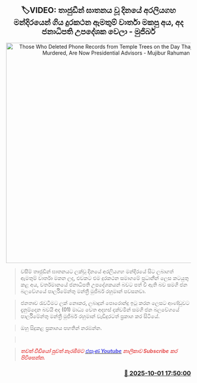 <p align='center'><b><h2 align='center' title='Those Who Deleted Phone Records from Temple Trees on the Day Thajudeen Was Murdered, Are Now Presidential Advisors - Mujibur Rahuman'>🏷VIDEO:  තාජුඩීන් ඝාතනය වූ දිනයේ අරලියගහ මන්දිරයෙන් ගිය දුරකථන ඇමතුම් වාර්තා මකපු අය, අද ජනාධිපති උපදේශක වෙලා - මුජිබර්</h2></b></p>
<p align='center'><img src='https://helakuru.sgp1.cdn.digitaloceanspaces.com/esana/images/lib/mujiber-video-j.jpg' width='600' alt='Those Who Deleted Phone Records from Temple Trees on the Day Thajudeen Was Murdered, Are Now Presidential Advisors - Mujibur Rahuman'></p>

> වසීම් තාජුඩීන් ඝාතනයට ලක්වූ දිනයේ අරලියගහ මන්දිරයේ සිට ලබාගත් ඇමතුම් වාර්තා මකන ලද, එවකට එම දුරකථන සමාගමේ ප්‍රධානීන් ලෙස කටයුතු කළ අය, වර්තමානයේ ජනාධිපති උපදේශකයන් බවට පත් වී ඇති බව සමගි ජන බලවේගයේ පාර්ලිමේන්තු මන්ත්‍රී මුජිබර් රහුමාන් පවසනවා.

> ජනතාව රැවටීමට ලක් නොකර, ලබාදුන් පොරොන්දු ඉටු කරන ලෙසට ආණ්ඩුවට දැනුම්දෙන බවයි අද (01) මාධ්‍ය වෙත අදහස් දක්වමින් සමගි ජන බලවේගයේ පාර්ලිමේන්තු මන්ත්‍රී මුජිබර් රහුමාන් වැඩිදුරටත් ප්‍රකාශ කර සිටියේ.

> ඔහු සිදුකළ ප්‍රකාශය පහතින් නරඹන්න.

>  

> <span style='color:#e64d4d'><em><strong>තවත් වීඩියෝ පුවත් නැරඹීමට </strong></em></span><a href='https://youtube.com/@esanamedia?si=UZCWEZmqFcpzlvdV'><span style='color:#4d4de6'><em><strong>එසැණ Youtube</strong></em></span></a><span style='color:#e64d4d'><em><strong> නාලිකාව Subscribe කර පිවිසෙන්න.</strong></em></span>



<h3 align='right'><a href='https://www.helakuru.lk/esana/p/114145/'>📅 2025-10-01 17:50:00</a></h3>
